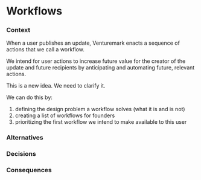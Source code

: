 # Workflows

### Context

When a user publishes an update, Venturemark enacts a sequence of actions that we call a workflow.

We intend for user actions to increase future value for the creator of the update and future recipients by anticipating and automating future, relevant actions.

This is a new idea. We need to clarify it.

We can do this by:

1. defining the design problem a workflow solves (what it is and is not)
2. creating a list of workflows for founders
3. prioritizing the first workflow we intend to make available to this user

### Alternatives

### Decisions

### Consequences
